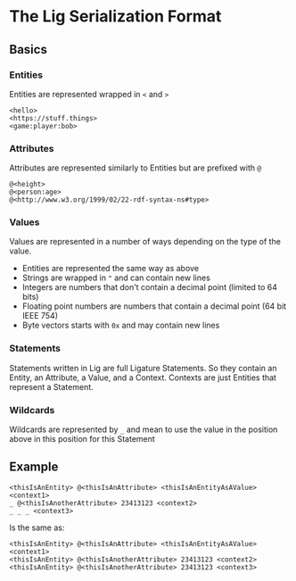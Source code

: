 # The Lig Serialization Format

## Basics

### Entities

Entities are represented wrapped in `<` and `>`

```
<hello>
<https://stuff.things>
<game:player:bob>
```

### Attributes

Attributes are represented similarly to Entities but are prefixed with `@`

```
@<height>
@<person:age>
@<http://www.w3.org/1999/02/22-rdf-syntax-ns#type>
```

### Values

Values are represented in a number of ways depending on the type of the value.
 * Entities are represented the same way as above
 * Strings are wrapped in `"` and can contain new lines
 * Integers are numbers that don't contain a decimal point (limited to 64 bits)
 * Floating point numbers are numbers that contain a decimal point (64 bit IEEE 754)
 * Byte vectors starts with `0x` and may contain new lines

### Statements

Statements written in Lig are full Ligature Statements.
So they contain an Entity, an Attribute, a Value, and a Context.
Contexts are just Entities that represent a Statement.

### Wildcards

Wildcards are represented by `_` and mean to use the value in the position above in this position for this Statement

## Example

```
<thisIsAnEntity> @<thisIsAnAttribute> <thisIsAnEntityAsAValue> <context1>
_ @<thisIsAnotherAttribute> 23413123 <context2>
_ _ _ <context3>
```

Is the same as:

```
<thisIsAnEntity> @<thisIsAnAttribute> <thisIsAnEntityAsAValue> <context1>
<thisIsAnEntity> @<thisIsAnotherAttribute> 23413123 <context2>
<thisIsAnEntity> @<thisIsAnotherAttribute> 23413123 <context3>
```

